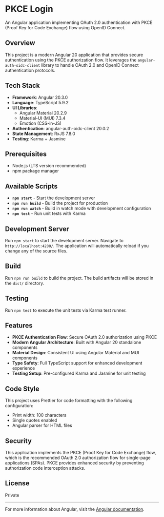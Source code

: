 # PKCE Login

An Angular application implementing OAuth 2.0 authentication with PKCE (Proof Key for Code Exchange) flow using OpenID Connect.

## Overview

This project is a modern Angular 20 application that provides secure authentication using the PKCE authorization flow. It leverages the `angular-auth-oidc-client` library to handle OAuth 2.0 and OpenID Connect authentication protocols.

## Tech Stack

- **Framework**: Angular 20.3.0
- **Language**: TypeScript 5.9.2
- **UI Libraries**: 
  - Angular Material 20.2.9
  - Material-UI (MUI) 7.3.4
  - Emotion (CSS-in-JS)
- **Authentication**: angular-auth-oidc-client 20.0.2
- **State Management**: RxJS 7.8.0
- **Testing**: Karma + Jasmine

## Prerequisites

- Node.js (LTS version recommended)
- npm package manager

## Available Scripts

- **`npm start`** - Start the development server
- **`npm run build`** - Build the project for production
- **`npm run watch`** - Build in watch mode with development configuration
- **`npm test`** - Run unit tests with Karma

## Development Server

Run `npm start` to start the development server. Navigate to `http://localhost:4200/`. The application will automatically reload if you change any of the source files.

## Build

Run `npm run build` to build the project. The build artifacts will be stored in the `dist/` directory.

## Testing

Run `npm test` to execute the unit tests via Karma test runner.

## Features

- **PKCE Authentication Flow**: Secure OAuth 2.0 authorization using PKCE
- **Modern Angular Architecture**: Built with Angular 20 standalone components
- **Material Design**: Consistent UI using Angular Material and MUI components
- **Type Safety**: Full TypeScript support for enhanced development experience
- **Testing Setup**: Pre-configured Karma and Jasmine for unit testing

## Code Style

This project uses Prettier for code formatting with the following configuration:
- Print width: 100 characters
- Single quotes enabled
- Angular parser for HTML files

## Security

This application implements the PKCE (Proof Key for Code Exchange) flow, which is the recommended OAuth 2.0 authorization flow for single-page applications (SPAs). PKCE provides enhanced security by preventing authorization code interception attacks.

## License

Private

---

For more information about Angular, visit the [Angular documentation](https://angular.dev/).
